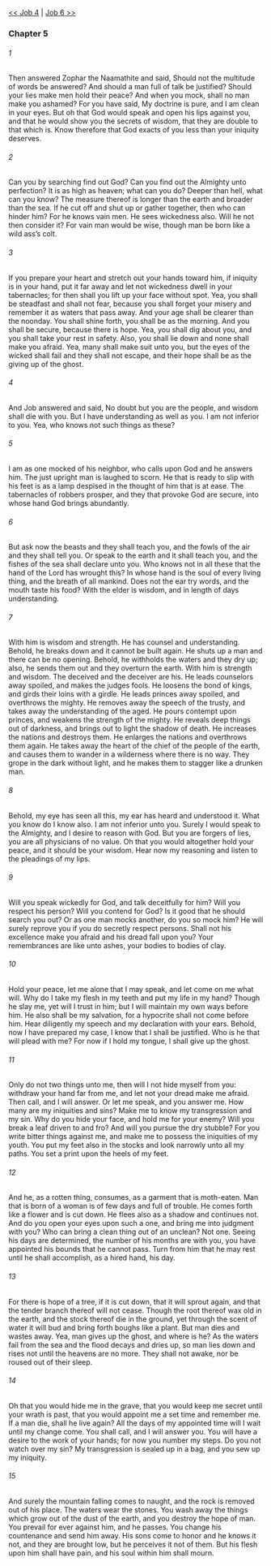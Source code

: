 [<< Job 4](Job%204)  |  [Job 6 >>](Job%206)

### Chapter 5
###### 1
Then answered Zophar the Naamathite and said, Should not the multitude of words be answered? And should a man full of talk be justified? Should your lies make men hold their peace? And when you mock, shall no man make you ashamed? For you have said, My doctrine is pure, and I am clean in your eyes. But oh that God would speak and open his lips against you, and that he would show you the secrets of wisdom, that they are double to that which is. Know therefore that God exacts of you less than your iniquity deserves.

###### 2
Can you by searching find out God? Can you find out the Almighty unto perfection? It is as high as heaven; what can you do? Deeper than hell, what can you know? The measure thereof is longer than the earth and broader than the sea. If he cut off and shut up or gather together, then who can hinder him? For he knows vain men. He sees wickedness also. Will he not then consider it? For vain man would be wise, though man be born like a wild ass’s colt.

###### 3
If you prepare your heart and stretch out your hands toward him, if iniquity is in your hand, put it far away and let not wickedness dwell in your tabernacles; for then shall you lift up your face without spot. Yea, you shall be steadfast and shall not fear, because you shall forget your misery and remember it as waters that pass away. And your age shall be clearer than the noonday. You shall shine forth, you shall be as the morning. And you shall be secure, because there is hope. Yea, you shall dig about you, and you shall take your rest in safety. Also, you shall lie down and none shall make you afraid. Yea, many shall make suit unto you, but the eyes of the wicked shall fail and they shall not escape, and their hope shall be as the giving up of the ghost.

###### 4
And Job answered and said, No doubt but you are the people, and wisdom shall die with you. But I have understanding as well as you. I am not inferior to you. Yea, who knows not such things as these?

###### 5
I am as one mocked of his neighbor, who calls upon God and he answers him. The just upright man is laughed to scorn. He that is ready to slip with his feet is as a lamp despised in the thought of him that is at ease. The tabernacles of robbers prosper, and they that provoke God are secure, into whose hand God brings abundantly.

###### 6
But ask now the beasts and they shall teach you, and the fowls of the air and they shall tell you. Or speak to the earth and it shall teach you, and the fishes of the sea shall declare unto you. Who knows not in all these that the hand of the Lord has wrought this? In whose hand is the soul of every living thing, and the breath of all mankind. Does not the ear try words, and the mouth taste his food? With the elder is wisdom, and in length of days understanding.

###### 7
With him is wisdom and strength. He has counsel and understanding. Behold, he breaks down and it cannot be built again. He shuts up a man and there can be no opening. Behold, he withholds the waters and they dry up; also, he sends them out and they overturn the earth. With him is strength and wisdom. The deceived and the deceiver are his. He leads counselors away spoiled, and makes the judges fools. He loosens the bond of kings, and girds their loins with a girdle. He leads princes away spoiled, and overthrows the mighty. He removes away the speech of the trusty, and takes away the understanding of the aged. He pours contempt upon princes, and weakens the strength of the mighty. He reveals deep things out of darkness, and brings out to light the shadow of death. He increases the nations and destroys them. He enlarges the nations and overthrows them again. He takes away the heart of the chief of the people of the earth, and causes them to wander in a wilderness where there is no way. They grope in the dark without light, and he makes them to stagger like a drunken man.

###### 8
Behold, my eye has seen all this, my ear has heard and understood it. What you know do I know also. I am not inferior unto you. Surely I would speak to the Almighty, and I desire to reason with God. But you are forgers of lies, you are all physicians of no value. Oh that you would altogether hold your peace, and it should be your wisdom. Hear now my reasoning and listen to the pleadings of my lips.

###### 9
Will you speak wickedly for God, and talk deceitfully for him? Will you respect his person? Will you contend for God? Is it good that he should search you out? Or as one man mocks another, do you so mock him? He will surely reprove you if you do secretly respect persons. Shall not his excellence make you afraid and his dread fall upon you? Your remembrances are like unto ashes, your bodies to bodies of clay.

###### 10
Hold your peace, let me alone that I may speak, and let come on me what will. Why do I take my flesh in my teeth and put my life in my hand? Though he slay me, yet will I trust in him; but I will maintain my own ways before him. He also shall be my salvation, for a hypocrite shall not come before him. Hear diligently my speech and my declaration with your ears. Behold, now I have prepared my case, I know that I shall be justified. Who is he that will plead with me? For now if I hold my tongue, I shall give up the ghost.

###### 11
Only do not two things unto me, then will I not hide myself from you: withdraw your hand far from me, and let not your dread make me afraid. Then call, and I will answer. Or let me speak, and you answer me. How many are my iniquities and sins? Make me to know my transgression and my sin. Why do you hide your face, and hold me for your enemy? Will you break a leaf driven to and fro? And will you pursue the dry stubble? For you write bitter things against me, and make me to possess the iniquities of my youth. You put my feet also in the stocks and look narrowly unto all my paths. You set a print upon the heels of my feet.

###### 12
And he, as a rotten thing, consumes, as a garment that is moth-eaten. Man that is born of a woman is of few days and full of trouble. He comes forth like a flower and is cut down. He flees also as a shadow and continues not. And do you open your eyes upon such a one, and bring me into judgment with you? Who can bring a clean thing out of an unclean? Not one. Seeing his days are determined, the number of his months are with you, you have appointed his bounds that he cannot pass. Turn from him that he may rest until he shall accomplish, as a hired hand, his day.

###### 13
For there is hope of a tree, if it is cut down, that it will sprout again, and that the tender branch thereof will not cease. Though the root thereof wax old in the earth, and the stock thereof die in the ground, yet through the scent of water it will bud and bring forth boughs like a plant. But man dies and wastes away. Yea, man gives up the ghost, and where is he? As the waters fail from the sea and the flood decays and dries up, so man lies down and rises not until the heavens are no more. They shall not awake, nor be roused out of their sleep.

###### 14
Oh that you would hide me in the grave, that you would keep me secret until your wrath is past, that you would appoint me a set time and remember me. If a man die, shall he live again? All the days of my appointed time will I wait until my change come. You shall call, and I will answer you. You will have a desire to the work of your hands; for now you number my steps. Do you not watch over my sin? My transgression is sealed up in a bag, and you sew up my iniquity.

###### 15
And surely the mountain falling comes to naught, and the rock is removed out of his place. The waters wear the stones. You wash away the things which grow out of the dust of the earth, and you destroy the hope of man. You prevail for ever against him, and he passes. You change his countenance and send him away. His sons come to honor and he knows it not, and they are brought low, but he perceives it not of them. But his flesh upon him shall have pain, and his soul within him shall mourn.